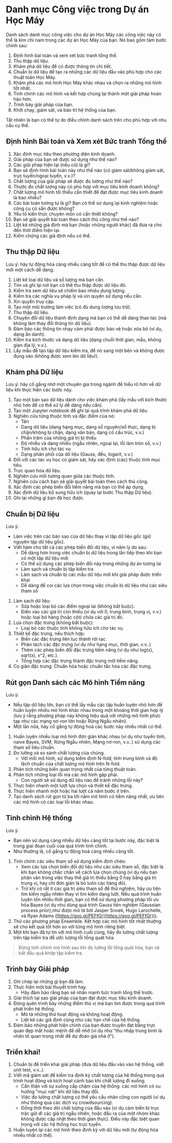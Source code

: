 # Danh mục Công việc trong Dự án Học Máy 

Danh sách danh mục công việc cho dự án Học Máy các công việc này có thể là kim chỉ nam trong các dự án Học Máy của bạn. Nó bao gồm tám bước chính sau:

1. Định hình bài toán và xem xét bức tranh tổng thể.
2. Thu thập dữ liệu.
3. Khám phá dữ liệu để có được thông tin chi tiết.
4. Chuẩn bị dữ liệu để tạo ra những các dữ liệu đầu vào phù hợp cho các thuật toán Học Máy.
5. Khám phá các mô hình Học Máy khác nhau và chọn ra những mô hình tốt nhất.
6. Tinh chỉnh các mô hình và kết hợp chúng lại thành một giải pháp hoàn hảo hơn.
7. Trình bày giải pháp của bạn.
8. Khởi chạy, giám sát, và bảo trì hệ thống của bạn. 

Tất nhiên là bạn có thể tự do điều chỉnh danh sách trên cho phù hợp với nhu cầu cụ thể.

## Định hình Bài toán và Xem xét Bức tranh Tổng thể
1. Xác định mục tiêu theo phương diện kinh doanh.
2. Giải pháp của bạn sẽ được sử dụng như thế nào?
3. Các giải pháp hiện tại (nếu có) là gì?
4. Bạn sẽ định hình bài toán này như thế nào (có giám sát/không giám sát, trực tuyến/ngoại tuyến, v.v.)?
5. Chất lượng của giải pháp sẽ được đo lường như thế nào?
6. Thước đo chất lượng này có phù hợp với mục tiêu kinh doanh không?
7. Chất lượng mô hình tối thiểu cần thiết để đạt được mục tiêu kinh doanh là bao nhiêu?
8. Các bài toán tương tự là gì? Bạn có thể sử dụng lại kinh nghiệm hoặc công cụ có sẵn được không?
9. Yếu tố kiến thức chuyên môn có cần thiết không?
10. Bạn sẽ giải quyết bài toán theo cách thủ công như thế nào?
11. Liệt kê những giả định mà bạn (hoặc những người khác) đã đưa ra cho đến thời điểm hiện tại.
12. Kiểm chứng các giả định nếu có thể. 

## Thu thập Dữ liệu 
Lưu ý: hãy tự động hóa càng nhiều càng tốt để có thể thu thập được dữ liệu mới một cách dễ dàng. 

1. Liệt kê loại dữ liệu và số lượng mà bạn cần.
2. Tìm và ghi lại nơi bạn có thể thu thập được dữ liệu đó.
3. Kiểm tra xem dữ liệu sẽ chiếm bao nhiêu dung lượng.
4. Kiểm tra các nghĩa vụ pháp lý và xin quyền sử dụng nếu cần.
5. Xin quyền truy cập.
6. Tạo một môi trường làm việc (có đủ dung lượng lưu trữ).
7. Thu thập dữ liệu.
8. Chuyển đổi dữ liệu thành định dạng mà bạn có thể dễ dàng thao tác (mà không làm thay đổi thông tin dữ liệu).
9. Đảm bảo các thông tin nhạy cảm phải được bảo vệ hoặc xóa bỏ (ví dụ, dạng ẩn danh).
10. Kiểm tra kích thước và dạng dữ liệu (dạng chuỗi thời gian, mẫu, không gian địa lý, v.v.).
11. Lấy mẫu để tạo tập dữ liệu kiểm tra, để nó sang một bên và không được đụng vào (không được xem lén dữ liệu!).

## Khám phá Dữ liệu
Lưu ý: hãy cố gắng nhờ một chuyên gia trong ngành để hiểu rõ hơn về dữ liệu khi thực hiện các bước này.

1. Tạo một bản sao dữ liệu dành cho việc khám phá (lấy mẫu với kích thước nhỏ hơn để có thể xử lý dễ dàng nếu cần).
2. Tạo một Jupyter notebook để ghi lại quá trình khám phá dữ liệu.
3. Nghiên cứu từng thuộc tính và đặc điểm của nó:
    - Tên
    - Dạng dữ liệu (dạng hạng mục, dạng số nguyên/số thực, dạng bị chặn/không bị chặn, dạng văn bản, dạng có cấu trúc, v.v.)
    - Phần trăm của những giá trị bị thiếu
    - Độ nhiễu và dạng nhiễu (ngẫu nhiên, ngoại lai, lỗi làm tròn số, v.v.)
    - Tính hữu ích cho tác vụ
    - Dạng phân phối của dữ liệu (Gauss, đều, logarit, v.v.)
4. Đối với các tác vụ học có giám sát, hãy xác định (các) thuộc tính mục tiêu.
5. Trực quan hóa dữ liệu.
6. Nghiên cứu mối tương quan giữa các thuộc tính.
7. Nghiên cứu cách bạn sẽ giải quyết bài toán theo cách thủ công.
8. Xác định các phép biến đổi tiềm năng mà bạn có thể áp dụng.
9. Xác định dữ liệu bổ sung hữu ích (quay lại bước Thu thập Dữ liệu).
10. Ghi lại những gì bạn đã học được.

## Chuẩn bị Dữ liệu
Lưu ý:  
- Làm việc trên các bản sao của dữ liệu thay vì tập dữ liệu gốc (giữ nguyên tập dữ liệu gốc).
- Viết hàm cho tất cả các phép biến đổi dữ liệu, vì năm lý do sau:
    - Dễ dàng hơn trong việc chuẩn bị dữ liệu trong lần tiếp theo khi bạn có một tập dữ liệu mới
    - Có thể sử dụng các phép biến đổi này trong những dự án tương lai
    - Làm sạch và chuẩn bị tập kiểm tra
    - Làm sạch và chuẩn bị các mẫu dữ liệu mới khi giải pháp được triển khai
    - Dễ dàng để coi các lựa chọn trong việc chuẩn bị dữ liệu như các siêu tham số

1. Làm sạch dữ liệu:
    - Sửa hoặc loại bỏ các điểm ngoại lai (không bắt buộc).
    - Điền vào các giá trị còn thiếu (ví dụ với 0, trung bình, trung vị, v.v.) hoặc loại bỏ hàng (hoặc cột) chứa các giá trị đó.
2. Lựa chọn đặc trưng (không bắt buộc):
    - Loại bỏ các thuộc tính không hữu ích cho tác vụ.
3. Thiết kế đặc trưng, nếu thích hợp:
    - Biến các đặc trưng liên tục thành rời rạc.
    - Phân tách các đặc trưng (ví dụ như hạng mục, thời gian, v.v..)
    - Thêm các phép biến đổi đặc trưng tiềm năng (ví dụ như log(x), sqrt(x), x^2, etc.).
    - Tổng hợp các đặc trưng thành đặc trưng mới tiềm năng.
4. Co giãn đặc trưng: Chuẩn hóa hoặc chuẩn tắc hóa các đặc trưng.

## Rút gọn Danh sách các Mô hình Tiềm năng 
Lưu ý:
- Nếu tập dữ liệu lớn, bạn có thể lấy mẫu các tập huấn luyện nhỏ hơn để huấn luyện nhiều mô hình khác nhau trong một khoảng thời gian hợp lý (lưu ý rằng phương pháp này không hiệu quả với những mô hình phức tạp như các mạng nơ-ron lớn hoặc Rừng Ngẫu nhiên).
- Một lần nữa, hãy cố gắng tự động hoá các bước này nhiều nhất có thể.  

1. Huấn luyện nhiều loại mô hình đơn giản khác nhau (ví dụ như tuyến tính, naive Bayes, SVM, Rừng Ngẫu nhiên, Mạng nơ-ron, v.v..) sử dụng các tham số tiêu chuẩn.
2. Đo lường và so sánh chất lượng của chúng.
    - Với mỗi mô hình, sử dụng kiểm định N-fold, tính trung bình và độ lệch chuẩn của chất lượng mô hình trên N-fold.
3. Phân tích những biến quan trọng nhất của từng thuật toán.
4. Phân tích những loại lỗi mà các mô hình gặp phải.
    - Con người sẽ sử dụng dữ liệu nào để tránh những lỗi này?
5. Thực hiện nhanh một lượt lựa chọn và thiết kế đặc trưng.
6. Thực hiện nhanh một hoặc hai lượt cả năm bước ở trên.
7. Tạo danh sách rút gọn từ ba tới năm mô hình có tiềm năng nhất, ưu tiên các mô hình có các loại lỗi khác nhau.

## Tinh chỉnh Hệ thống
Lưu ý: 
- Bạn nên sử dụng càng nhiều dữ liệu càng tốt tại bước này, đặc biệt là trong giai đoạn cuối của quá trình tinh chỉnh.
- Như thường lệ, cố gắng tự động hoá càng nhiều càng tốt.

1. Tinh chỉnh các siêu tham số sử dụng kiểm định chéo:
    - Xem các lựa chọn biến đổi dữ liệu như các siêu tham số, đặc biệt là khi bạn không chắc chắn về cách lựa chọn chúng (ví dụ nếu bạn phân vân trong việc thay thế giá trị thiếu bằng 0 hay bằng giá trị trung vị, hay chỉ đơn giản là bỏ luôn các hàng đó).
    - Trừ khi có rất ít các giá trị siêu tham số để thử nghiệm, hãy ưu tiên tìm kiếm ngẫu nhiên thay vì tìm kiếm dạng lưới. Nếu quá trình huấn luyện tốn nhiều thời gian, bạn có thể sử dụng phương pháp tối ưu hóa Bayes (ví dụ như dùng quá trình Gauss tiên nghiệm (Gaussian process prior),như được mô tả bởi Jasper Snoek, Hugo Larochelle, và Ryan Adams ([https://goo.gl/PEFfGr](https://goo.gl/PEFfGr))).
2. Thử các phương pháp Ensemble. Kết hợp các mô hình tốt nhất thường sẽ cho kết quả tốt hơn so với từng mô hình riêng biệt.
3. Một khi bạn đã tự tin với mô hình cuối cùng, hãy đo lường chất lượng trên tập kiểm tra để ước lượng lỗi tổng quát hóa.

> Đừng tinh chỉnh mô hình sau khi đo lường lỗi tổng quát hóa, bạn sẽ bắt đầu quá khớp tập kiểm tra. 
  
## Trình bày Giải pháp 
1. Ghi chép lại những gì bạn đã làm.
2. Thực hiện một bài thuyết trình hay.
    - Hãy đảm bảo rằng bạn sẽ nhấn mạnh bức tranh tổng thể trước.
3. Giải thích tại sao giải pháp của bạn đạt được mục tiêu kinh doanh.
4. Đừng quên trình bày những điểm thú vị mà bạn tìm được trong quá trình phát triển hệ thống.
    - Mô tả những thứ hoạt động và không hoạt động.
    - Liệt kê các giả định cũng như các hạn chế của hệ thống.
5. Đảm bảo những phát hiện chính của bạn được truyền đạt bằng trực quan đẹp mắt hoặc mệnh đề dễ nhớ (ví dụ như "thu nhập trung bình là nhân tố quan trọng nhất để dự đoán giá nhà ở").

## Triển khai!
1. Chuẩn bị để triển khai giải pháp (đưa dữ liệu đầu vào vào hệ thống, viết unit test, v.v..).
2. Viết mã giám sát để kiểm tra định kỳ chất lượng của hệ thống trong quá trình hoạt động và kích hoạt cảnh bảo khi chất lượng đi xuống.
    - Cẩn thận với sự xuống cấp chậm của hệ thống: các mô hình có xu hướng "mục nát" khi dữ liệu thay đổi.
    - Việc đo lường chất lượng có thể yêu cầu nhân công con người (ví dụ như thông qua các dịch vụ crowdsourcing).
    - Đồng thời theo dõi chất lượng của đầu vào (ví dụ cảm biến bị trục trặc gửi đi các giá trị ngẫu nhiên, hoặc đầu ra của một nhóm khác không được cập nhật theo thời gian thực).
    Điều này đặc biệt quan trọng với các hệ thống học trực tuyến.  
3. Huấn luyện lại các mô hình theo định kỳ với dữ liệu mới (tự động hóa nhiều nhất có thể).
